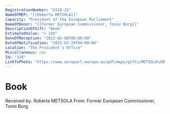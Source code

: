 ```yaml
---
RegistrationNumber: "G328-23"
NameOfMEP: "[[Roberta METSOLA]]"
Capacity: "President of the European Parliament"
NameOfDonor: "[[Former European Commissioner, Tonio Borg]]"
DescriptionOfGift: "Book"
EstimatedValue: "< 150"
DateOfReception: "2023-02-08T00:00:00"
DateOfNotification: "2023-03-29T00:00:00"
Location: "The President's Office"
Miscellaneous: nan
Id: "328"
LinkToPhoto: "https://www.europarl.europa.eu/pdf/meps/gifts/METSOLA%20Roberta_G328-23_1680185554971.jpg#"
---
```


# Book

Received by: Roberta METSOLA
From: Former European Commissioner, Tonio Borg
